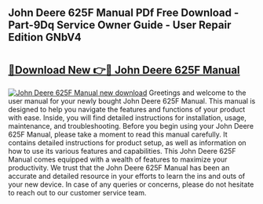 ## John Deere 625F Manual PDf Free Download - Part-9Dq Service Owner Guide - User Repair Edition GNbV4

# <h2><a href="http://bc96205.oget.top/?id=John+Deere+625F+Manual">🔗Download New 👉🔴 John Deere 625F Manual</a></h2>

[![John Deere 625F Manual new download](https://i.imgur.com/5g1atiW.png)](http://bc96205.oget.top/?id=John+Deere+625F+Manual)
Greetings and welcome to the user manual for your newly bought John Deere 625F Manual. This manual is designed to help you navigate the features and functions of your product with ease. Inside, you will find detailed instructions for installation, usage, maintenance, and troubleshooting. Before you begin using your John Deere 625F Manual, please take a moment to read this manual carefully. It contains detailed instructions for product setup, as well as information on how to use its various features and capabilities. This John Deere 625F Manual comes equipped with a wealth of features to maximize your productivity. We trust that the John Deere 625F Manual has been an accurate and detailed resource in your efforts to learn the ins and outs of your new device. In case of any queries or concerns, please do not hesitate to reach out to our customer service team.
